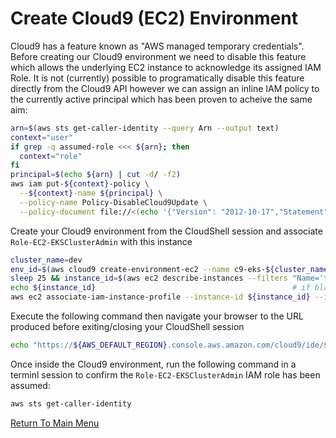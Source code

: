 # Create Cloud9 (EC2) Environment

Cloud9 has a feature known as "AWS managed temporary credentials". Before creating our Cloud9 environment we need to disable this feature which allows the underlying EC2 instance to acknowledge its assigned IAM Role. It is not (currently) possible to programatically disable this feature directly from the Cloud9 API however we can assign an inline IAM policy to the currently active principal which has been proven to acheive the same aim:
```bash
arn=$(aws sts get-caller-identity --query Arn --output text)
context="user"
if grep -q assumed-role <<< ${arn}; then
  context="role"
fi
principal=$(echo ${arn} | cut -d/ -f2)
aws iam put-${context}-policy \
  --${context}-name ${principal} \
  --policy-name Policy-DisableCloud9Update \
  --policy-document file://<(echo '{"Version": "2012-10-17","Statement": [{"Effect": "Deny","Action": "cloud9:UpdateEnvironment","Resource": "*"}]}')
```

Create your Cloud9 environment from the CloudShell session and associate `Role-EC2-EKSClusterAdmin` with this instance
```bash
cluster_name=dev
env_id=$(aws cloud9 create-environment-ec2 --name c9-eks-${cluster_name} --instance-type m5.large --image-id amazonlinux-2-x86_64 --query "environmentId" --output text)
sleep 25 && instance_id=$(aws ec2 describe-instances --filters "Name='tag:aws:cloud9:environment',Values='${env_id}'" --query "Reservations[].Instances[0].InstanceId" --output text)
echo ${instance_id}                                            # if blank, wait (sleep) a little longer and repeat previous instruction
aws ec2 associate-iam-instance-profile --instance-id ${instance_id} --iam-instance-profile Name=Role-EC2-EKSClusterAdmin
```

Execute the following command then navigate your browser to the URL produced before exiting/closing your CloudShell session
```bash
echo "https://${AWS_DEFAULT_REGION}.console.aws.amazon.com/cloud9/ide/${env_id}"
```

Once inside the Cloud9 environment, run the following command in a terminl session to confirm the `Role-EC2-EKSClusterAdmin` IAM role has been assumed:
```bash
aws sts get-caller-identity
```

[Return To Main Menu](/README.md)
